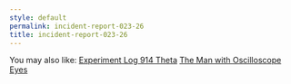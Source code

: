 ```yaml
---
style: default
permalink: incident-report-023-26
title: incident-report-023-26
---
```

You may also like:
[Experiment Log 914 Theta](http://scp-wiki.net/experiment-log-914-theta)
[The Man with Oscilloscope Eyes](http://scp-wiki.net/first-interlude)